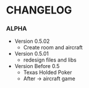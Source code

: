 # CHANGELOG

### ALPHA

-   Version 0.5.02
    -   Create room and aircraft
-   Version 0.5.01
    -   redesign files and libs
-   Version Before 0.5
    -   Texas Holded Poker
    -   After -> aircraft game
